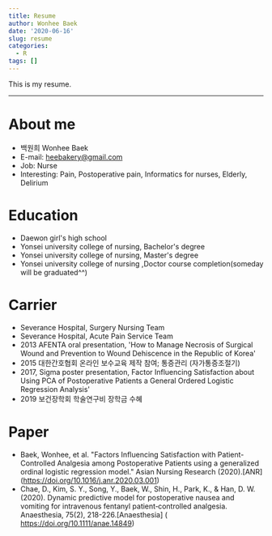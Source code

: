 ```yaml
---
title: Resume
author: Wonhee Baek
date: '2020-06-16'
slug: resume
categories:
  - R
tags: []
---
```


This is my resume. 

---

# About me
- 백원희 Wonhee Baek
- E-mail: heebakery@gmail.com
- Job: Nurse
- Interesting: Pain, Postoperative pain, Informatics for nurses, Elderly, Delirium


# Education 
- Daewon girl's high school
- Yonsei university college of nursing, Bachelor's degree
- Yonsei university college of nursing, Master's degree
- Yonsei university college of nursing ,Doctor course completion(someday will be graduated^^)

# Carrier
- Severance Hospital, Surgery Nursing Team
- Severance Hospital, Acute Pain Service Team
- 2013 AFENTA oral presentation, 'How to Manage Necrosis of Surgical Wound and Prevention to Wound Dehiscence in the Republic of Korea'
- 2015 대한간호협회 온라인 보수교육 제작 참여; 통증관리 (자가통증조절기)
- 2017, Sigma poster presentation, Factor Influencing Satisfaction about Using PCA of Postoperative Patients a General Ordered Logistic Regression Analysis'
- 2019 보건장학회 학술연구비 장학금 수혜

# Paper
- Baek, Wonhee, et al. "Factors Influencing Satisfaction with Patient-Controlled Analgesia among Postoperative Patients using a generalized ordinal logistic regression model." Asian Nursing Research (2020).[ANR] (https://doi.org/10.1016/j.anr.2020.03.001)
- Chae, D., Kim, S. Y., Song, Y., Baek, W., Shin, H., Park, K., & Han, D. W. (2020). Dynamic predictive model for postoperative nausea and vomiting for intravenous fentanyl patient‐controlled analgesia. Anaesthesia, 75(2), 218-226.[Anaesthesia] ( https://doi.org/10.1111/anae.14849)